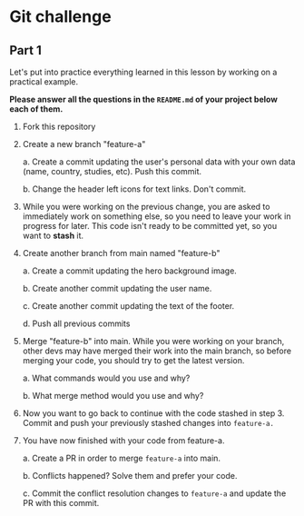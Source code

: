 # Git challenge

## Part 1

Let's put into practice everything learned in this lesson by working on a practical example.

**Please answer all the questions in the `README.md` of your project below each of them.**

1.  Fork this repository

2.  Create a new branch "feature-a"

    a. Create a commit updating the user's personal data with your own data (name, country, studies, etc). Push this commit.

    b. Change the header left icons for text links. Don't commit.

3.  While you were working on the previous change, you are asked to immediately work on something else, so you need to leave your work in progress for later. This code isn't ready to be committed yet, so you want to **stash** it.

4.  Create another branch from main named "feature-b"

    a. Create a commit updating the hero background image.

    b. Create another commit updating the user name.

    c. Create another commit updating the text of the footer.

    d. Push all previous commits

5.  Merge "feature-b" into main. While you were working on your branch, other devs may have merged their work into the main branch, so before merging your code, you should try to get the latest version.

    a. What commands would you use and why?

    b. What merge method would you use and why?

6.  Now you want to go back to continue with the code stashed in step 3. Commit and push your previously stashed changes into `feature-a.`

7. You have now finished with your code from feature-a.

    a. Create a PR in order to merge `feature-a` into main.

    b. Conflicts happened? Solve them and prefer your code.

    c. Commit the conflict resolution changes to `feature-a` and update the PR with this commit.
